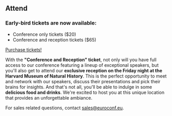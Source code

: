 ## Attend


### Early-bird tickets are now available:

* Conference only tickets ($20)
* Conference and reception tickets ($65)


<a id='shop-btn' class="pure-button pure-button-primary" href="https://secure.touchnet.net/C20832_ustores/web/store_main.jsp?STOREID=18&SINGLESTORE=true">Purchase tickets!</a>

With the **"Conference and Reception" ticket**, not only will you have full access to our conference featuring a lineup of exceptional speakers, but you'll also get to attend our **exclusive reception on the Friday night at the Harvard Museum of Natural History**. This is the perfect opportunity to meet and network with our speakers, discuss their presentations and pick their brains for insights. And that's not all, you'll be able to indulge in some **delicious food and drinks**. We're excited to host you at this unique location that provides an unforgettable ambiance.

For sales related questions, contact sales@euroconf.eu.
